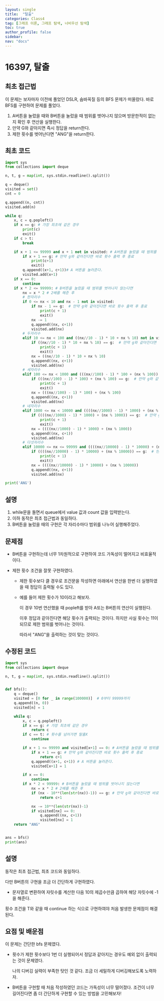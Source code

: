 ```yaml
---
layout: single
title:  "탈출"
categories: Class4
tag: [그래프 이론, 그래프 탐색, 너비우선 탐색]
toc: true
author_profile: false
sidebar: 
nav: "docs"
---
```


# 16397, 탈출

## 최초 접근법

이 문제는 보자마자 이전에 풀었던 DSLR, 숨바꼭질 등의 BFS 문제가 떠올랐다. 바로 BFS를 구현하여 문제를 풀었다. 

1. A버튼을 눌렀을 때와 B버튼을 눌렀을 때 범위를 벗어나지 않으며 방문한적이 없는지 확인 후 연산을 실행한다. 
2. 만약 G와 같아지면 즉시 정답을 return한다.
3. 제한 횟수를 벗어난다면 "ANG"을 return한다. 

## 최초 코드

```python
import sys
from collections import deque

n, t, g = map(int, sys.stdin.readline().split())

q = deque()
visited = set()
cnt = 0

q.append((n, cnt))
visited.add(n)

while q:
    x, c = q.popleft()
    if x == g: # 가장 최초에 같은 경우
        print(c)
        exit()
    if c > t:
        break

    if x + 1 <= 99999 and x + 1 not in visited: # A버튼을 눌렀을 때 범위를 벗어나지 않는다면
        if x + 1 == g: # 만약 g와 같아진다면 바로 횟수 출력 후 종료
            print(c+1)
            exit()
        q.append((x+1, c+1))# A 버튼을 눌러준다.
        visited.add(x+1)
    if x == 0:
        continue
    if x * 2 <= 99999: # B버튼을 눌렀을 때 범위를 벗어나지 않는다면
        nx = x * 2 # 2배를 해준 후
        # 한자리수
        if 0 <= nx < 10 and nx - 1 not in visited:
            if nx - 1 == g:  # 만약 g와 같아진다면 바로 횟수 출력 후 종료
                print(c + 1)
                exit()
            nx -= 1
            q.append((nx, c+1))
            visited.add(nx)
        # 두자리수
        elif 10 <= nx < 100 and ((nx//10 - 1) * 10 + nx % 10) not in visited:
            if ((nx//10 - 1) * 10 + nx % 10) == g:  # 만약 g와 같아진다면 바로 횟수 출력 후 종료
                print(c + 1)
                exit()
            nx = ((nx//10 - 1) * 10 + nx % 10)
            q.append((nx, c+1))
            visited.add(nx)
        # 세자리수
        elif 100 <= nx < 1000 and (((nx//100) - 1) * 100 + (nx % 100)) not in visited:
            if (((nx//100) - 1) * 100) + (nx % 100) == g:  # 만약 g와 같아진다면 바로 횟수 출력 후 종료
                print(c + 1)
                exit()
            nx = (((nx//100) - 1) * 100) + (nx % 100)
            q.append((nx, c+1))
            visited.add(nx)
        # 네자리수
        elif 1000 <= nx < 10000 and ((((nx//1000) - 1) * 1000) + (nx % 1000)) not in visited:
            if ((((nx//1000) - 1) * 1000) + (nx % 1000)) == g:  # 만약 g와 같아진다면 바로 횟수 출력 후 종료
                print(c + 1)
                exit()
            nx = ((((nx//1000) - 1) * 1000) + (nx % 1000))
            q.append((nx, c+1))
            visited.add(nx)
        # 다섯자리수
        elif 10000 <= nx <= 99999 and ((((nx//10000) - 1) * 10000) + (nx % 10000)) not in visited:
            if ((((nx//10000) - 1) * 10000) + (nx % 10000)) == g:  # 만약 g와 같아진다면 바로 횟수 출력 후 종료
                print(c + 1)
                exit()
            nx = ((((nx//10000) - 1) * 10000) + (nx % 10000))
            q.append((nx, c+1))
            visited.add(nx)

print('ANG')
```

## 설명

1. while문을 돌면서 queue에서 value 값과 count 값을 입력받는다. 
2. 이하 동작은 최초 접근법과 동일하다. 
3. B버튼을 눌렀을 때의 구현은 각 자리수마다 범위를 나누어 실행해주었다. 

## 문제점

- B버튼을 구현하는데 너무 1차원적으로 구현하여 코드 가독성이 떨어지고 비효율적이다. 

- 제한 횟수 조건을 잘못 구현하였다. 

  - 제한 횟수보다 클 경우로 조건문을 작성하면 아래에서 연산을 한번 더 실행하였을 때 정답이 출력될 수도 있다. 

  - 예를 들어 제한 횟수가 10이라고 해보자. 

    이 경우 10번 연산했을 때 popleft를 받아 A또는 B버튼의 연산이 실행된다. 

    이후 정답과 같아진다면 해당 횟수가 출력되는 것이다. 하지만 사실 횟수는 11이 되므로 제한 범위를 벗어나는 것이다. 

    따라서 "ANG"을 출력하는 것이 맞는 것이다.

## 수정된 코드

```python
import sys
from collections import deque

n, t, g = map(int, sys.stdin.readline().split())


def bfs():
    q = deque()
    visited = [0 for _ in range(100000)]  # 0부터 99999까지
    q.append((n, 0))
    visited[n] = 1

    while q:
        x, c = q.popleft()
        if x == g: # 가장 최초에 같은 경우
            return c
        if c == t: # 횟수를 넘어가면 탈출X
            continue

        if x + 1 <= 99999 and visited[x+1] == 0: # A버튼을 눌렀을 때 범위를 벗어나지 않는다면
            if x + 1 == g: # 만약 g와 같아진다면 바로 횟수 출력 후 종료
                return c+1
            q.append((x+1, c+1)) # A 버튼을 눌러준다.
            visited[x+1] = 1

        if x == 0:
            continue
        if x * 2 < 99999: # B버튼을 눌렀을 때 범위를 벗어나지 않는다면
            nx = x * 2 # 2배를 해준 후
            if (nx - 10**(len(str(nx))-1)) == g: # 만약 g와 같아진다면 바로 횟수 출력 후 종료
                return c+1

            nx -= 10**(len(str(nx))-1)
            if visited[nx] == 0:
                q.append((nx, c+1))
                visited[nx] = 1
    return "ANG"


ans = bfs()
print(ans)
```

## 설명

동작은 최초 접근법, 최초 코드와 동일하다. 

다만 B버튼의 구현을 조금 더 간단하게 구현하였다. 

- 문자열로 변환하여 자릿수를 계산한 다음 10의 제곱수만큼 곱하여 해당 자릿수에 -1을 해준다.

횟수 조건을 T와 같을 때 continue 하는 식으로 구현하여야  처음 발생한 문제점이 해결된다. 



## 요점 및 배운점

이 문제는 간단한 bfs 문제였다. 

- 횟수가 제한 횟수보다 1번 더 실행되어서 정답과 같아지는 경우도 예외 없이 출력되는 것이 문제였다. 

  나의 디버깅 실력이 부족한 탓인 것 같다. 조금 더 세밀하게 디버깅해보도록 노력하자. 

- B버튼을 구현할 때 처음 작성하였던 코드는 가독성이 너무 떨어졌다. 조건이 너무 길어진다면 좀 더 간단하게 구현할 수 있는 방법을 고민해보자!

